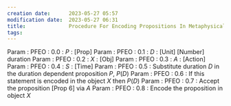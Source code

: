 ```yaml
---
creation date:		2023-05-27 05:57
modification date:	2023-05-27 06:31
title: 				Procedure For Encoding Propositions In Metaphysical Objects
tags:
---
```

Param : PFEO : 0.0 : $P$ : [Prop]
Param : PFEO : 0.1 : $D$ : [Unit]  [Number] duration
Param : PFEO : 0.2 : $X$ : [Obj]
Param : PFEO : 0.3 : $A$ : [Action]
Param : PFEO : 0.4 : $S$ : [Time]
Param : PFEO : 0.5 : Substitute duration $D$ in the duration dependent proposition $P$,  $P(D)$ 
Param : PFEO : 0.6 : If this statement is encoded in the object $X$ then $P(D)$
Param : PFEO : 0.7 : Accept the proposition [Prop 6] via $A$
Param : PFEO : 0.8 : Encode the proposition in object $X$
